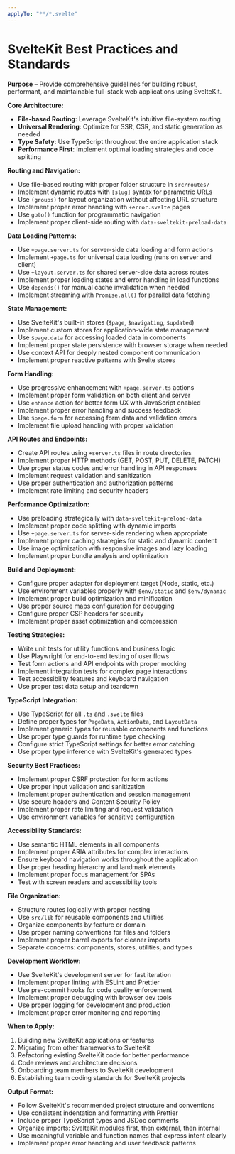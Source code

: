 ```yaml
---
applyTo: "**/*.svelte"
---
```


# SvelteKit Best Practices and Standards

**Purpose** – Provide comprehensive guidelines for building robust, performant, and maintainable full-stack web applications using SvelteKit.

**Core Architecture:**
- **File-based Routing**: Leverage SvelteKit's intuitive file-system routing
- **Universal Rendering**: Optimize for SSR, CSR, and static generation as needed
- **Type Safety**: Use TypeScript throughout the entire application stack
- **Performance First**: Implement optimal loading strategies and code splitting

**Routing and Navigation:**
- Use file-based routing with proper folder structure in `src/routes/`
- Implement dynamic routes with `[slug]` syntax for parametric URLs
- Use `(groups)` for layout organization without affecting URL structure
- Implement proper error handling with `+error.svelte` pages
- Use `goto()` function for programmatic navigation
- Implement proper client-side routing with `data-sveltekit-preload-data`

**Data Loading Patterns:**
- Use `+page.server.ts` for server-side data loading and form actions
- Implement `+page.ts` for universal data loading (runs on server and client)
- Use `+layout.server.ts` for shared server-side data across routes
- Implement proper loading states and error handling in load functions
- Use `depends()` for manual cache invalidation when needed
- Implement streaming with `Promise.all()` for parallel data fetching

**State Management:**
- Use SvelteKit's built-in stores (`$page`, `$navigating`, `$updated`)
- Implement custom stores for application-wide state management
- Use `$page.data` for accessing loaded data in components
- Implement proper state persistence with browser storage when needed
- Use context API for deeply nested component communication
- Implement proper reactive patterns with Svelte stores

**Form Handling:**
- Use progressive enhancement with `+page.server.ts` actions
- Implement proper form validation on both client and server
- Use `enhance` action for better form UX with JavaScript enabled
- Implement proper error handling and success feedback
- Use `$page.form` for accessing form data and validation errors
- Implement file upload handling with proper validation

**API Routes and Endpoints:**
- Create API routes using `+server.ts` files in route directories
- Implement proper HTTP methods (GET, POST, PUT, DELETE, PATCH)
- Use proper status codes and error handling in API responses
- Implement request validation and sanitization
- Use proper authentication and authorization patterns
- Implement rate limiting and security headers

**Performance Optimization:**
- Use preloading strategically with `data-sveltekit-preload-data`
- Implement proper code splitting with dynamic imports
- Use `+page.server.ts` for server-side rendering when appropriate
- Implement proper caching strategies for static and dynamic content
- Use image optimization with responsive images and lazy loading
- Implement proper bundle analysis and optimization

**Build and Deployment:**
- Configure proper adapter for deployment target (Node, static, etc.)
- Use environment variables properly with `$env/static` and `$env/dynamic`
- Implement proper build optimization and minification
- Use proper source maps configuration for debugging
- Configure proper CSP headers for security
- Implement proper asset optimization and compression

**Testing Strategies:**
- Write unit tests for utility functions and business logic
- Use Playwright for end-to-end testing of user flows
- Test form actions and API endpoints with proper mocking
- Implement integration tests for complex page interactions
- Test accessibility features and keyboard navigation
- Use proper test data setup and teardown

**TypeScript Integration:**
- Use TypeScript for all `.ts` and `.svelte` files
- Define proper types for `PageData`, `ActionData`, and `LayoutData`
- Implement generic types for reusable components and functions
- Use proper type guards for runtime type checking
- Configure strict TypeScript settings for better error catching
- Use proper type inference with SvelteKit's generated types

**Security Best Practices:**
- Implement proper CSRF protection for form actions
- Use proper input validation and sanitization
- Implement proper authentication and session management
- Use secure headers and Content Security Policy
- Implement proper rate limiting and request validation
- Use environment variables for sensitive configuration

**Accessibility Standards:**
- Use semantic HTML elements in all components
- Implement proper ARIA attributes for complex interactions
- Ensure keyboard navigation works throughout the application
- Use proper heading hierarchy and landmark elements
- Implement proper focus management for SPAs
- Test with screen readers and accessibility tools

**File Organization:**
- Structure routes logically with proper nesting
- Use `src/lib` for reusable components and utilities
- Organize components by feature or domain
- Use proper naming conventions for files and folders
- Implement proper barrel exports for cleaner imports
- Separate concerns: components, stores, utilities, and types

**Development Workflow:**
- Use SvelteKit's development server for fast iteration
- Implement proper linting with ESLint and Prettier
- Use pre-commit hooks for code quality enforcement
- Implement proper debugging with browser dev tools
- Use proper logging for development and production
- Implement proper error monitoring and reporting

**When to Apply:**
1. Building new SvelteKit applications or features
2. Migrating from other frameworks to SvelteKit
3. Refactoring existing SvelteKit code for better performance
4. Code reviews and architecture decisions
5. Onboarding team members to SvelteKit development
6. Establishing team coding standards for SvelteKit projects

**Output Format:**
- Follow SvelteKit's recommended project structure and conventions
- Use consistent indentation and formatting with Prettier
- Include proper TypeScript types and JSDoc comments
- Organize imports: SvelteKit modules first, then external, then internal
- Use meaningful variable and function names that express intent clearly
- Implement proper error handling and user feedback patterns
